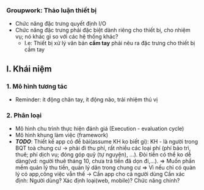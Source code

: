 ### Groupwork: Thảo luận thiết bị
- Chức năng đặc trưng quyết định I/O
- Chức năng đặc trưng phải đặc biệt dành riêng cho thiết bị, cho nhiệm vụ; nó khác gì so với các hệ thống khác?
	- I.e: Thiết bị xử lý văn bản **cầm tay** phải nêu ra đặc trưng cho thiết bị cầm tay
## I. Khái niệm
### 1. Mô hình tương tác
- Reminder: ít động chân tay, ít động não, trải nhiệm thú vị
### 2. Phân loại
- Mô hình chu trình thực hiện đánh giá (Execution - evaluation cycle)
- Mô hình khung làm việc (framework)
- ***TODO***: Thiết kế app có đề bài(assume KH ko biết gì): KH - là người trong BQT toà chung cư $\rightarrow$ phải đi thu phí, rất nhiều các loại phí (phí bảo trì, thuê; phí dịch vụ; đóng góp quỹ (tự nguyện), ...). Đòi tiền có thể ko dễ dàng(vd: người thuê tháng 10, chưa trả tiền đã dọn đi,...). 
	$\Rightarrow$ Muốn phần mềm quản lý thu tiền, quản lý dân trong chung cư
	$\Rightarrow$ Vì nếu chỉ có quản lý có app,công việc vẫn thế $\rightarrow$ Cần app cho cả người dùng
	Cần xác định: Người dùng? Xác định loại(web, mobile)? Chức năng chính?
